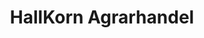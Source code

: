 ---
title: "HallKorn Agrarhandel"
url: /halle-saale/hallkorn-agrarhandel/
shop: Landwirtschaftlich
---